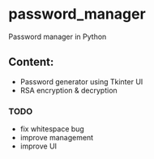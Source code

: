# password_manager
Password manager in Python

## Content:
- Password generator using Tkinter UI
- RSA encryption & decryption

### TODO
- fix whitespace bug
- improve management
- improve UI
